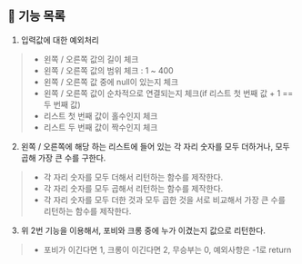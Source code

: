 ## 📝 기능 목록
1. 입력값에 대한 예외처리
> - 왼쪽 / 오른쪽 값의 길이 체크
> - 왼쪽 / 오른쪽 값의 범위 체크 : 1 ~ 400
> - 왼쪽 / 오른쪽 값 중에 null이 있는지 체크
> - 왼쪽 / 오른쪽 값이 순차적으로 연결되는지 체크(if 리스트 첫 번째 값 + 1 == 두 번째 값)
> - 리스트 첫 번째 값이 홀수인지 체크
> - 리스트 두 번째 값이 짝수인지 체크

2. 왼쪽 / 오른쪽에 해당 하는 리스트에 들어 있는 각 자리 숫자를 모두 더하거나, 모두 곱해 가장 큰 수를 구한다.
> - 각 자리 숫자를 모두 더해서 리턴하는 함수를 제작한다.
> - 각 자리 숫자를 모두 곱해서 리턴하는 함수를 제작한다.
> - 각 자리 숫자를 모두 더한 것과 모두 곱한 것을 서로 비교해서 가장 큰 수를 리턴하는 함수를 제작한다.

3. 위 2번 기능을 이용해서, 포비와 크롱 중에 누가 이겼는지 값으로 리턴한다.
> - 포비가 이긴다면 1, 크롱이 이긴다면 2, 무승부는 0, 예외사항은 -1로 return